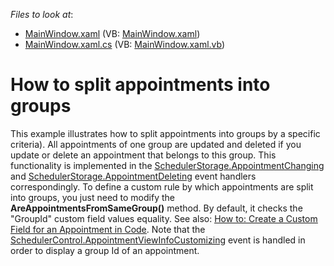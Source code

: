 <!-- default file list -->
*Files to look at*:

* [MainWindow.xaml](./CS/MainWindow.xaml) (VB: [MainWindow.xaml](./VB/MainWindow.xaml))
* [MainWindow.xaml.cs](./CS/MainWindow.xaml.cs) (VB: [MainWindow.xaml.vb](./VB/MainWindow.xaml.vb))
<!-- default file list end -->
# How to split appointments into groups


<p>This example illustrates how to split appointments into groups by a specific criteria). All appointments of one group are updated and deleted if you update or delete an appointment that belongs to this group. This functionality is implemented in the <a href="http://documentation.devexpress.com/#WPF/DevExpressXpfSchedulerSchedulerStorage_AppointmentChangingtopic"><u>SchedulerStorage.AppointmentChanging</u></a> and <a href="http://documentation.devexpress.com/#WPF/DevExpressXpfSchedulerSchedulerStorage_AppointmentDeletingtopic"><u>SchedulerStorage.AppointmentDeleting</u></a> event handlers correspondingly. To define a custom rule by which appointments are split into groups, you just need to modify the <strong>AreAppointmentsFromSameGroup()</strong> method. By default, it checks the "GroupId" custom field values equality. See also: <a href="http://documentation.devexpress.com/#WindowsForms/CustomDocument5228"><u>How to: Create a Custom Field for an Appointment in Code</u></a>. Note that the <a href="http://documentation.devexpress.com/#WPF/DevExpressXpfSchedulerSchedulerControl_AppointmentViewInfoCustomizingtopic"><u>SchedulerControl.AppointmentViewInfoCustomizing</u></a> event is handled in order to display a group Id of an appointment.</p>

<br/>


